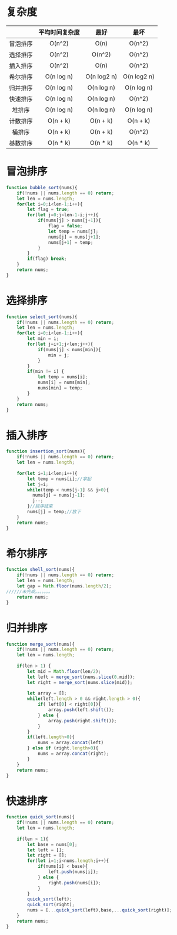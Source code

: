 # 复杂度

|          | 平均时间复杂度 |    最好     |    最坏     |
| :------: | :------------: | :---------: | :---------: |
| 冒泡排序 |     O(n^2)     |    O(n)     |   O(n^2)    |
| 选择排序 |     O(n^2)     |   O(n^2)    |   O(n^2)    |
| 插入排序 |     O(n^2)     |    O(n)     |   O(n^2)    |
| 希尔排序 |   O(n log n)   | O(n log2 n) | O(n log2 n) |
| 归并排序 |   O(n log n)   | O(n log n)  | O(n log n)  |
| 快速排序 |   O(n log n)   | O(n log n)  |   O(n^2)    |
|  堆排序  |   O(n log n)   | O(n log n)  | O(n log n)  |
| 计数排序 |    O(n + k)    |  O(n + k)   |  O(n + k)   |
|  桶排序  |    O(n + k)    |  O(n + k)   |   O(n^2)    |
| 基数排序 |    O(n * k)    |  O(n * k)   |  O(n * k)   |

# 冒泡排序

```javascript 
function bubble_sort(nums){
    if(!nums || nums.length == 0) return;
  	let len = nums.length;
    for(let i=0;i<len-1;i++){
        let flag = true;
        for(let j=0;j<len-1-i;j++){
            if(nums[j] > nums[j+1]){
                flag = false;
                let temp = nums[j];
                nums[j] = nums[j+1];
                nums[j+1] = temp;
            }
        }
        if(flag) break;
    }
    return nums;
}
```

# 选择排序

```javascript 
function select_sort(nums){
    if(!nums || nums.length == 0) return;
  	let len = nums.length;
    for(let i=0;i<len-1;i++){
      	let min = i;
        for(let j=i+1;j<len;j++){
          	if(nums[j] < nums[min]){
              	min = j;
            }
        }
        if(min != i) {
            let temp = nums[i];
	      	nums[i] = nums[min];
    	  	nums[min] = temp;
        }
    }
    return nums;
}
```

# 插入排序

```javascript
function insertion_sort(nums){
    if(!nums || nums.length == 0) return;
  	let len = nums.length;
    
    for(let i=1;i<len;i++){
      	let temp = nums[i];//拿起
        let j=i;
        while(temp < nums[j-1] && j>0){
          nums[j] = nums[j-1];
          j--;
        }//排序结束
      	nums[j] = temp;//放下
    }
    return nums;
}
```

# 希尔排序

```javascript
function shell_sort(nums){
    if(!nums || nums.length == 0) return;
    let len = nums.length;
  	let gap = Math.floor(nums.length/2);
//////未完成。。。。。。。
    return nums;
}
```



# 归并排序

```javascript
function merge_sort(nums){
    if(!nums || nums.length == 0) return;
  	let len = nums.length;
    
    if(len > 1) {
        let mid = Math.floor(len/2);
        let left = merge_sort(nums.slice(0,mid));
        let right = merge_sort(nums.slice(mid));
      
        let array = [];
        while(left.length > 0 && right.length > 0){
            if( left[0] < right[0]){
                array.push(left.shift());
            } else {
                array.push(right.shift());
            }
        }
        if(left.length>0){
            nums = array.concat(left)
        } else if (right.length>0){
            nums = array.concat(right);
        }
    }
    return nums;
}
```

# 快速排序

```javascript 
function quick_sort(nums){
    if(!nums || nums.length == 0) return;
  	let len = nums.length;
    
    if(len > 1){
        let base = nums[0];
        let left = [];
        let right = [];
        for(let i=1;i<nums.length;i++){
            if(nums[i] < base){
                left.push(nums[i]);
            } else {
                right.push(nums[i]);
            }
        }
        quick_sort(left);
        quick_sort(right);
        nums = [...quick_sort(left),base,...quick_sort(right)];
    }
    return nums;
}
```

